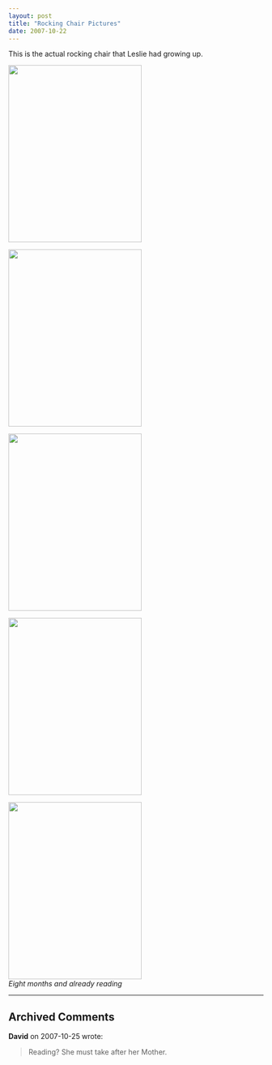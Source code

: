 ```yaml
---
layout: post
title: "Rocking Chair Pictures"
date: 2007-10-22
---
```


<p>This is the actual rocking chair that Leslie had growing up.</p>
<p><img height="350" alt="" src="/thepaladinos/assets/images/P1010233%20(Custom).JPG" width="263"/></p>
<p><img height="350" alt="" src="/thepaladinos/assets/images/P1010225 (Custom).JPG " width="263"/></p>
<p><img height="350" alt="" src="/thepaladinos/assets/images/P1010226 (Custom).JPG " width="263"/></p>
<p><img height="350" alt="" src="/thepaladinos/assets/images/P1010232 (Custom).JPG " width="263"/></p>
<p><img height="350" alt="" src="/thepaladinos/assets/images/P1010221%20(Custom).JPG" width="263"/><br/>
<em>Eight months and already reading <img style="BORDER-TOP-WIDTH: 0px; BORDER-LEFT-WIDTH: 0px; BORDER-BOTTOM-WIDTH: 0px; BORDER-RIGHT-WIDTH: 0px" alt="" src="/thepaladinos/assets/images/teeth_smile.gif" align="absMiddle"/></em></p>


---

## Archived Comments

**David** on 2007-10-25 wrote:

> Reading?  She must take after her Mother.
